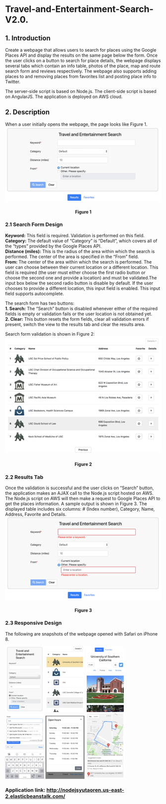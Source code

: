 # Travel-and-Entertainment-Search-V2.0. 
## 1. Introduction
Create a webpage that allows users to search for places using the Google Places API and display the results on the same page below the form. Once the user clicks on a button to search for place details, the webpage displays several tabs which contain an info table, photos of the place, map and route search form and reviews respectively. The webpage also supports adding places to and removing places from favorites list and posting place info to Twitter.  

The server-side script is based on Node.js. The client-side script is based on AngularJS. The application is deployed on AWS cloud.
## 2. Description
When a user initially opens the webpage, the page looks like Figure 1.
![Sorry! Something wrong with the img.](https://github.com/qwegssg/Travel-and-Entertainment-Search-V2.0/blob/master/snapshots/Search_form.jpg)  

<h4 align = "center">Figure 1</h4>  


### 2.1 Search Form Design  
**Keyword:** This field is required. Validation is performed on this field.
**Category:** The default value of “Category” is “Default”, which covers all of the “types” provided
by the Google Places API.  
**Distance (miles):** This is the radius of the area within which the search is performed. The center
of the area is specified in the “From” field.  
**From:** The center of the area within which the search is performed. The user can choose
between their current location or a different location. This field is required (the user must either choose the first radio button or choose the second one and provide a location) and must be validated.The input box below the second radio button is disable by default. If the user chooses to provide a different location, this input field is enabled. This input field supports autocomplete.  

The search form has two buttons:  
**1. Search:** The “Search” button is disabled whenever either of the required fields is empty or validation fails or the user location is not obtained yet.  
**2. Clear:** This button resets the form fields, clear all validation errors if present, switch the view to the results tab and clear the results area.  

Search form validation is shown in Figure 2:  
![Sorry! Something wrong with the img.](https://github.com/qwegssg/Travel-and-Entertainment-Search-V2.0/blob/master/snapshots/Place_list.png)  
<h4 align = "center">Figure 2</h4>  

### 2.2 Results Tab  
Once the validation is successful and the user clicks on “Search” button, the application makes an AJAX call to the Node.js script hosted on AWS. The Node.js script on AWS will then make a request to Google Places API to get the places information. A sample output is shown in Figure 3. The displayed table includes six columns: # (Index number), Category, Name, Address, Favorite and Details.  
![Sorry! Something wrong with the img.](https://github.com/qwegssg/Travel-and-Entertainment-Search-V2.0/blob/master/snapshots/Validation.png)  
<h4 align = "center">Figure 3</h4>  

### 2.3 Responsive Design  
The following are snapshots of the webpage opened with Safari on iPhone 8.  

<div style="display:inline;">
<img src="https://github.com/qwegssg/Travel-and-Entertainment-Search-V2.0/blob/master/snapshots/1.jpg" width="25%">
<img src="https://github.com/qwegssg/Travel-and-Entertainment-Search-V2.0/blob/master/snapshots/2.jpg" width="25%">
<img src="https://github.com/qwegssg/Travel-and-Entertainment-Search-V2.0/blob/master/snapshots/3.jpg" width="25%">
</div>
<div style="display:inline;">
<img src="https://github.com/qwegssg/Travel-and-Entertainment-Search-V2.0/blob/master/snapshots/4.jpg" width="25%">
<img src="https://github.com/qwegssg/Travel-and-Entertainment-Search-V2.0/blob/master/snapshots/5.jpg" width="25%">
<img src="https://github.com/qwegssg/Travel-and-Entertainment-Search-V2.0/blob/master/snapshots/6.jpg" width="25%">
</div>  
  
### Application link: http://nodejsyutaoren.us-east-2.elasticbeanstalk.com/
